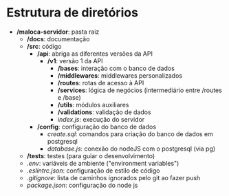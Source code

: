 # Estrutura de diretórios

- **/maloca-servidor**: pasta raiz
    - **/docs**: documentação
    - **/src**: código
        - **/api**: abriga as diferentes versões da API
            - **/v1**: versão 1 da API
                - **/bases**: interação com o banco de dados
                - **/middlewares**: middlewares personalizados
                - **/routes**: rotas de acesso à API
                - **/services**: lógica de negócios (intermediário entre /routes e /base)
                - **/utils**: módulos auxiliares
                - **/validations**: validação de dados
                - *index.js*: execução do servidor
        - **/config**: configuração do banco de dados
            - *create.sql*: comandos para criação do banco de dados em postgresql
            - *database.js*: conexão do nodeJS com o postgresql (via pg)
    - **/tests**: testes (para guiar o desenvolvimento)
    - *.env*: variáveis de ambiente ("environment variables")
    - *.eslintrc.json*: configuração de estilo de código
    - *.gitignore*: lista de caminhos ignorados pelo git ao fazer push
    - *package.json*: configuração do node js